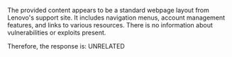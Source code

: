 The provided content appears to be a standard webpage layout from Lenovo's support site. It includes navigation menus, account management features, and links to various resources. There is no information about vulnerabilities or exploits present.

Therefore, the response is: UNRELATED